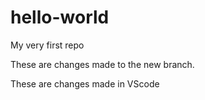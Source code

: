 # hello-world
My very first repo

These are changes made to the new branch.

These are changes made in VScode
